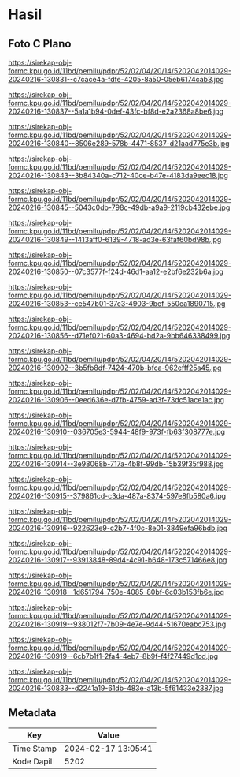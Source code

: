 # Hasil

## Foto C Plano

https://sirekap-obj-formc.kpu.go.id/11bd/pemilu/pdpr/52/02/04/20/14/5202042014029-20240216-130831--c7cace4a-fdfe-4205-8a50-05eb6174cab3.jpg

https://sirekap-obj-formc.kpu.go.id/11bd/pemilu/pdpr/52/02/04/20/14/5202042014029-20240216-130837--5a1a1b94-0def-43fc-bf8d-e2a2368a8be6.jpg

https://sirekap-obj-formc.kpu.go.id/11bd/pemilu/pdpr/52/02/04/20/14/5202042014029-20240216-130840--8506e289-578b-4471-8537-d21aad775e3b.jpg

https://sirekap-obj-formc.kpu.go.id/11bd/pemilu/pdpr/52/02/04/20/14/5202042014029-20240216-130843--3b84340a-c712-40ce-b47e-4183da9eec18.jpg

https://sirekap-obj-formc.kpu.go.id/11bd/pemilu/pdpr/52/02/04/20/14/5202042014029-20240216-130845--5043c0db-798c-49db-a9a9-2119cb432ebe.jpg

https://sirekap-obj-formc.kpu.go.id/11bd/pemilu/pdpr/52/02/04/20/14/5202042014029-20240216-130849--1413aff0-6139-4718-ad3e-63faf60bd98b.jpg

https://sirekap-obj-formc.kpu.go.id/11bd/pemilu/pdpr/52/02/04/20/14/5202042014029-20240216-130850--07c3577f-f24d-46d1-aa12-e2bf6e232b6a.jpg

https://sirekap-obj-formc.kpu.go.id/11bd/pemilu/pdpr/52/02/04/20/14/5202042014029-20240216-130853--ce547b01-37c3-4903-9bef-550ea1890715.jpg

https://sirekap-obj-formc.kpu.go.id/11bd/pemilu/pdpr/52/02/04/20/14/5202042014029-20240216-130856--d71ef021-60a3-4694-bd2a-9bb646338499.jpg

https://sirekap-obj-formc.kpu.go.id/11bd/pemilu/pdpr/52/02/04/20/14/5202042014029-20240216-130902--3b5fb8df-7424-470b-bfca-962efff25a45.jpg

https://sirekap-obj-formc.kpu.go.id/11bd/pemilu/pdpr/52/02/04/20/14/5202042014029-20240216-130906--0eed636e-d7fb-4759-ad3f-73dc51ace1ac.jpg

https://sirekap-obj-formc.kpu.go.id/11bd/pemilu/pdpr/52/02/04/20/14/5202042014029-20240216-130910--036705e3-5944-48f9-973f-fb63f308777e.jpg

https://sirekap-obj-formc.kpu.go.id/11bd/pemilu/pdpr/52/02/04/20/14/5202042014029-20240216-130914--3e98068b-717a-4b8f-99db-15b39f35f988.jpg

https://sirekap-obj-formc.kpu.go.id/11bd/pemilu/pdpr/52/02/04/20/14/5202042014029-20240216-130915--379861cd-c3da-487a-8374-597e8fb580a6.jpg

https://sirekap-obj-formc.kpu.go.id/11bd/pemilu/pdpr/52/02/04/20/14/5202042014029-20240216-130916--922623e9-c2b7-4f0c-8e01-3849efa96bdb.jpg

https://sirekap-obj-formc.kpu.go.id/11bd/pemilu/pdpr/52/02/04/20/14/5202042014029-20240216-130917--93913848-89d4-4c91-b648-173c571466e8.jpg

https://sirekap-obj-formc.kpu.go.id/11bd/pemilu/pdpr/52/02/04/20/14/5202042014029-20240216-130918--1d651794-750e-4085-80bf-6c03b153fb6e.jpg

https://sirekap-obj-formc.kpu.go.id/11bd/pemilu/pdpr/52/02/04/20/14/5202042014029-20240216-130919--938012f7-7b09-4e7e-9d44-51670eabc753.jpg

https://sirekap-obj-formc.kpu.go.id/11bd/pemilu/pdpr/52/02/04/20/14/5202042014029-20240216-130919--6cb7b1f1-2fa4-4eb7-8b9f-f4f27449d1cd.jpg

https://sirekap-obj-formc.kpu.go.id/11bd/pemilu/pdpr/52/02/04/20/14/5202042014029-20240216-130833--d2241a19-61db-483e-a13b-5f61433e2387.jpg


## Metadata

| Key        | Value               |
| ---------- | ------------------- |
| Time Stamp | 2024-02-17 13:05:41 |
| Kode Dapil | 5202                |



